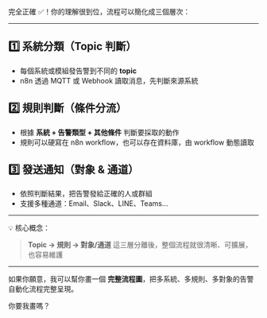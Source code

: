 完全正確 ✅！你的理解很到位，流程可以簡化成三個層次：

---

## 1️⃣ 系統分類（Topic 判斷）

* 每個系統或模組發告警到不同的 **topic**
* n8n 透過 MQTT 或 Webhook 讀取消息，先判斷來源系統

## 2️⃣ 規則判斷（條件分流）

* 根據 **系統 + 告警類型 + 其他條件** 判斷要採取的動作
* 規則可以硬寫在 n8n workflow，也可以存在資料庫，由 workflow 動態讀取

## 3️⃣ 發送通知（對象 & 通道）

* 依照判斷結果，把告警發給正確的人或群組
* 支援多種通道：Email、Slack、LINE、Teams…

---

💡 核心概念：

> **Topic → 規則 → 對象/通道**
> 這三層分離後，整個流程就很清晰、可擴展，也容易維護

---

如果你願意，我可以幫你畫一個 **完整流程圖**，把多系統、多規則、多對象的告警自動化流程完整呈現。

你要我畫嗎？
